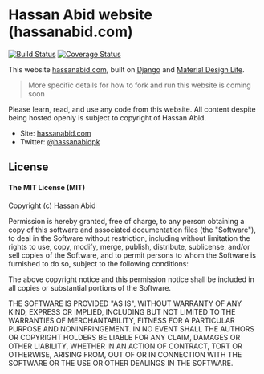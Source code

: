 # Hassan Abid website (hassanabid.com)

[![Build Status](https://travis-ci.org/hassanabidpk/portfolio_v2.svg?branch=master)](https://travis-ci.org/hassanabidpk/portfolio_v2)
[![Coverage Status](https://coveralls.io/repos/github/hassanabidpk/portfolio_v2/badge.svg?branch=master)](https://coveralls.io/github/hassanabidpk/portfolio_v2?branch=master)

This website [hassanabid.com](http://www.hassanabid.com), built on [Django](https://www.djangoproject.com/) and [Material Design Lite](http://www.getmdl.io/).

> More specific details for how to fork and run this website is coming soon

Please learn, read, and use any code from this website. All content despite being hosted openly is subject to copyright of Hassan Abid.

* Site: [hassanabid.com](http://hassanabid.com)
* Twitter: [@hassanabidpk](http://twitter.com/hassanabidpk)

## License

#### The MIT License (MIT)

Copyright (c) Hassan Abid

Permission is hereby granted, free of charge, to any person obtaining a copy of
this software and associated documentation files (the "Software"), to deal in
the Software without restriction, including without limitation the rights to
use, copy, modify, merge, publish, distribute, sublicense, and/or sell copies
of the Software, and to permit persons to whom the Software is furnished to do
so, subject to the following conditions:

The above copyright notice and this permission notice shall be included in all
copies or substantial portions of the Software.

THE SOFTWARE IS PROVIDED "AS IS", WITHOUT WARRANTY OF ANY KIND, EXPRESS OR
IMPLIED, INCLUDING BUT NOT LIMITED TO THE WARRANTIES OF MERCHANTABILITY,
FITNESS FOR A PARTICULAR PURPOSE AND NONINFRINGEMENT. IN NO EVENT SHALL THE
AUTHORS OR COPYRIGHT HOLDERS BE LIABLE FOR ANY CLAIM, DAMAGES OR OTHER
LIABILITY, WHETHER IN AN ACTION OF CONTRACT, TORT OR OTHERWISE, ARISING FROM,
OUT OF OR IN CONNECTION WITH THE SOFTWARE OR THE USE OR OTHER DEALINGS IN THE
SOFTWARE.
